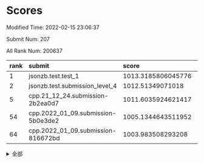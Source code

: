 # Scores

Modified Time: 2022-02-15 23:06:37

Submit Num: 207

All Rank Num: 200637

| rank |               submit               |       score        |       sigma        | pk_num |
| :--- | :--------------------------------- | :----------------- | :----------------- | :----- |
| 1    | jsonzb.test.test_1                 | 1013.3185806045776 | 0.8186504622272425 | 3872   |
| 2    | jsonzb.test.submission_level_4     | 1012.51349071018   | 0.8001903302568898 | 3875   |
| 5    | cpp.21_12_24.submission-2b2ea0d7   | 1011.6035924621417 | 0.7816463757686039 | 3879   |
| 54   | cpp.2022_01_09.submission-5b0e3de2 | 1005.1344643511952 | 0.7238581166812847 | 3878   |
| 64   | cpp.2022_01_09.submission-816672bd | 1003.983508293208  | 0.7084411368256461 | 3880   |


<details>
<summary>全部</summary>

| rank |                 submit                 |       score        |       sigma        | pk_num |
| :--- | :------------------------------------- | :----------------- | :----------------- | :----- |
| 1    | jsonzb.test.test_1                     | 1013.3185806045776 | 0.8186504622272425 | 3872   |
| 2    | jsonzb.test.submission_level_4         | 1012.51349071018   | 0.8001903302568898 | 3875   |
| 3    | gobigger.level_3.submission_level_3_5  | 1012.2355746189478 | 0.7888358985634398 | 3881   |
| 4    | gobigger.level_3.submission_level_3_23 | 1011.6668695689038 | 0.7813815302681206 | 3882   |
| 5    | cpp.21_12_24.submission-2b2ea0d7       | 1011.6035924621417 | 0.7816463757686039 | 3879   |
| 6    | gobigger.level_3.submission_level_3_26 | 1011.3057682338481 | 0.7665828898656266 | 3878   |
| 7    | gobigger.level_3.submission_level_3_39 | 1011.1217462181776 | 0.7675105076394111 | 3875   |
| 8    | gobigger.level_3.submission_level_3_31 | 1011.0278291654358 | 0.7529704671090081 | 3881   |
| 9    | gobigger.level_3.submission_level_3_10 | 1010.8285483741424 | 0.7693118318789095 | 3883   |
| 10   | gobigger.level_3.submission_level_3_35 | 1010.7996390012102 | 0.7636347671661927 | 3876   |
| 11   | gobigger.level_3.submission_level_3_30 | 1010.7748392531159 | 0.7634594819004674 | 3880   |
| 12   | gobigger.level_3.submission_level_3_16 | 1010.7035212922168 | 0.7607895809498022 | 3879   |
| 13   | gobigger.level_3.submission_level_3_45 | 1010.6666351010161 | 0.7802606646191258 | 3881   |
| 14   | gobigger.level_3.submission_level_3_2  | 1010.598431422519  | 0.7561583948652235 | 3879   |
| 15   | gobigger.level_3.submission_level_3_9  | 1010.5921209103867 | 0.7852316872760104 | 3881   |
| 16   | gobigger.level_3.submission_level_3_29 | 1010.5795601404411 | 0.7641127382661778 | 3876   |
| 17   | gobigger.level_3.submission_level_3_4  | 1010.5404249119825 | 0.7748984042070028 | 3875   |
| 18   | gobigger.level_3.submission_level_3_21 | 1010.5059029223285 | 0.773942463093604  | 3875   |
| 19   | gobigger.level_3.submission_level_3_20 | 1010.3905995955705 | 0.7633862271313449 | 3880   |
| 20   | gobigger.level_3.submission_level_3_38 | 1010.3380935504928 | 0.7842484312320523 | 3876   |
| 21   | gobigger.level_3.submission_level_3_14 | 1010.255164073019  | 0.7629796863838831 | 3888   |
| 22   | gobigger.level_3.submission_level_3_32 | 1010.2116557433561 | 0.7475558119437596 | 3874   |
| 23   | gobigger.level_3.submission_level_3_24 | 1010.1883081780032 | 0.7613407187136109 | 3878   |
| 24   | gobigger.level_3.submission_level_3_17 | 1010.0800615424993 | 0.7486534498995765 | 3877   |
| 25   | gobigger.level_3.submission_level_3_42 | 1010.0584551482051 | 0.7410749325646224 | 3877   |
| 26   | gobigger.level_3.submission_level_3_7  | 1009.9786422319686 | 0.7567812263976574 | 3880   |
| 27   | gobigger.level_3.submission_level_3_28 | 1009.8900973437705 | 0.7748878804316034 | 3876   |
| 28   | gobigger.level_3.submission_level_3_8  | 1009.6893903315296 | 0.7642742790996775 | 3878   |
| 29   | gobigger.level_3.submission_level_3_1  | 1009.6744704789168 | 0.7510421073724098 | 3872   |
| 30   | gobigger.level_3.submission_level_3_15 | 1009.6617243503092 | 0.7434062923245027 | 3877   |
| 31   | gobigger.level_3.submission_level_3_18 | 1009.6324971182081 | 0.7551629097633537 | 3877   |
| 32   | gobigger.level_3.submission_level_3_19 | 1009.6214252517669 | 0.7394534191745654 | 3880   |
| 33   | gobigger.level_3.submission_level_3_37 | 1009.5768082439226 | 0.7444470326368421 | 3879   |
| 34   | gobigger.level_3.submission_level_3_49 | 1009.5151045092704 | 0.7470155491914562 | 3876   |
| 35   | gobigger.level_3.submission_level_3_41 | 1009.4658443765001 | 0.76056396105709   | 3878   |
| 36   | gobigger.level_3.submission_level_3_48 | 1009.3997766550252 | 0.7656504077987641 | 3874   |
| 37   | gobigger.level_3.submission_level_3_40 | 1009.3891890917674 | 0.7530188228773274 | 3875   |
| 38   | gobigger.level_3.submission_level_3_43 | 1009.3525328047497 | 0.7387797275793391 | 3874   |
| 39   | gobigger.level_3.submission_level_3_0  | 1009.3336174113224 | 0.7883369836621117 | 3879   |
| 40   | gobigger.level_3.submission_level_3_6  | 1009.3125112081324 | 0.7468205208651393 | 3878   |
| 41   | gobigger.level_3.submission_level_3_12 | 1009.3098177478936 | 0.7490451064377736 | 3879   |
| 42   | gobigger.level_3.submission_level_3_46 | 1009.2342368804086 | 0.7517979094088804 | 3885   |
| 43   | gobigger.level_3.submission_level_3_3  | 1009.1814433013118 | 0.7848584437517955 | 3870   |
| 44   | gobigger.level_3.submission_level_3_11 | 1009.1712527425137 | 0.7657251981789626 | 3875   |
| 45   | gobigger.level_3.submission_level_3_34 | 1009.0834981342576 | 0.763718534722635  | 3875   |
| 46   | gobigger.level_3.submission_level_3_44 | 1008.957046160127  | 0.7383368357917701 | 3875   |
| 47   | gobigger.level_3.submission_level_3_47 | 1008.8381689427466 | 0.7468858969473914 | 3880   |
| 48   | gobigger.level_3.submission_level_3_36 | 1008.815367975119  | 0.7216555830297082 | 3885   |
| 49   | gobigger.level_3.submission_level_3_13 | 1008.7452622046608 | 0.7475154081104223 | 3878   |
| 50   | gobigger.level_3.submission_level_3_22 | 1008.426798675843  | 0.7496633164932422 | 3876   |
| 51   | gobigger.level_3.submission_level_3_27 | 1008.4004929014993 | 0.7281367100657459 | 3875   |
| 52   | gobigger.level_3.submission_level_3_25 | 1008.0833899092978 | 0.7477465629441057 | 3881   |
| 53   | gobigger.level_3.submission_level_3_33 | 1007.8095474430464 | 0.7189942814990328 | 3876   |
| 54   | cpp.2022_01_09.submission-5b0e3de2     | 1005.1344643511952 | 0.7238581166812847 | 3878   |
| 55   | gobigger.level_1.submission_level_1_43 | 1004.3783914628666 | 0.7187507033496894 | 3874   |
| 56   | gobigger.level_1.submission_level_1_36 | 1004.3152503017191 | 0.7223136793640247 | 3873   |
| 57   | gobigger.level_1.submission_level_1_31 | 1004.2325244598796 | 0.7077884312127657 | 3882   |
| 58   | gobigger.level_1.submission_level_1_48 | 1004.2257737109103 | 0.7393272090621268 | 3876   |
| 59   | gobigger.level_1.submission_level_1_20 | 1004.2026723036981 | 0.7222988958749866 | 3876   |
| 60   | gobigger.level_1.submission_level_1_12 | 1004.1994216213891 | 0.7245305818386998 | 3879   |
| 61   | gobigger.level_1.submission_level_1_13 | 1004.1210456029253 | 0.7160498434756558 | 3880   |
| 62   | gobigger.level_1.submission_level_1_24 | 1004.0884804406109 | 0.7140753777971918 | 3876   |
| 63   | gobigger.level_1.submission_level_1_41 | 1004.0436549562887 | 0.712588383762363  | 3875   |
| 64   | cpp.2022_01_09.submission-816672bd     | 1003.983508293208  | 0.7084411368256461 | 3880   |
| 65   | gobigger.level_1.submission_level_1_44 | 1003.9710606535508 | 0.7199715454962108 | 3873   |
| 66   | gobigger.level_1.submission_level_1_4  | 1003.8693159764259 | 0.7247731979114569 | 3881   |
| 67   | gobigger.level_1.submission_level_1_3  | 1003.8531226142776 | 0.7000083897909665 | 3880   |
| 68   | gobigger.level_1.submission_level_1_47 | 1003.8096997567809 | 0.7229581726837084 | 3872   |
| 69   | gobigger.level_1.submission_level_1_5  | 1003.7974527425934 | 0.7149726292529751 | 3874   |
| 70   | gobigger.level_1.submission_level_1_34 | 1003.7359694622105 | 0.7172758380375681 | 3873   |
| 71   | gobigger.level_1.submission_level_1_8  | 1003.7122237807475 | 0.719538086943143  | 3881   |
| 72   | gobigger.level_1.submission_level_1_9  | 1003.7036325808065 | 0.718026122739154  | 3880   |
| 73   | gobigger.level_1.submission_level_1_22 | 1003.6494325032832 | 0.7172264868148068 | 3877   |
| 74   | gobigger.level_1.submission_level_1_18 | 1003.633174893652  | 0.7217842722900802 | 3877   |
| 75   | gobigger.level_1.submission_level_1_26 | 1003.5734098711596 | 0.7066162128171024 | 3875   |
| 76   | gobigger.level_1.submission_level_1_17 | 1003.5344667220221 | 0.7124057521513208 | 3880   |
| 77   | gobigger.level_1.submission_level_1_30 | 1003.5169783745141 | 0.7092740150955672 | 3880   |
| 78   | gobigger.level_1.submission_level_1_37 | 1003.4523549666424 | 0.7191841063971092 | 3874   |
| 79   | gobigger.level_1.submission_level_1_33 | 1003.4354284234605 | 0.7168520446009184 | 3877   |
| 80   | gobigger.level_1.submission_level_1_40 | 1003.432697946792  | 0.7087058678291388 | 3880   |
| 81   | gobigger.level_1.submission_level_1_1  | 1003.4310742817812 | 0.7060589354118516 | 3872   |
| 82   | gobigger.level_1.submission_level_1_35 | 1003.4276733299286 | 0.7137912507717962 | 3874   |
| 83   | gobigger.level_1.submission_level_1_49 | 1003.3533919693009 | 0.7091509539052131 | 3876   |
| 84   | gobigger.level_1.submission_level_1_7  | 1003.2980255890805 | 0.7052937405693152 | 3876   |
| 85   | gobigger.level_1.submission_level_1_21 | 1003.2889907975606 | 0.7172050214193953 | 3874   |
| 86   | gobigger.level_1.submission_level_1_23 | 1003.2411146006525 | 0.7160547767410325 | 3877   |
| 87   | gobigger.level_1.submission_level_1_27 | 1003.2093098828171 | 0.7117848257312087 | 3877   |
| 88   | gobigger.level_1.submission_level_1_10 | 1003.1234356263625 | 0.7134724820751823 | 3878   |
| 89   | gobigger.level_1.submission_level_1_19 | 1002.9934756884903 | 0.7235916453665718 | 3876   |
| 90   | gobigger.level_1.submission_level_1_0  | 1002.939612067564  | 0.7116464589727962 | 3880   |
| 91   | gobigger.level_1.submission_level_1_45 | 1002.9311722123622 | 0.6997897196686316 | 3883   |
| 92   | gobigger.level_1.submission_level_1_6  | 1002.8220740544629 | 0.7217689804299241 | 3879   |
| 93   | gobigger.level_1.submission_level_1_2  | 1002.7484086301865 | 0.7102518077815169 | 3884   |
| 94   | gobigger.level_1.submission_level_1_15 | 1002.7038613354852 | 0.7065282051740878 | 3875   |
| 95   | gobigger.level_1.submission_level_1_16 | 1002.5189411302193 | 0.7199443564160244 | 3878   |
| 96   | gobigger.level_1.submission_level_1_25 | 1002.4284055671075 | 0.7054569011203826 | 3873   |
| 97   | gobigger.level_1.submission_level_1_39 | 1002.419599507883  | 0.7207937485680551 | 3880   |
| 98   | gobigger.level_1.submission_level_1_28 | 1002.4170978438257 | 0.7140574959310202 | 3880   |
| 99   | gobigger.level_1.submission_level_1_11 | 1002.1642361132646 | 0.7097311729555287 | 3878   |
| 100  | gobigger.level_1.submission_level_1_46 | 1002.0823234792966 | 0.6972655558408202 | 3879   |
| 101  | gobigger.level_1.submission_level_1_14 | 1001.9896212715009 | 0.7105738978834932 | 3878   |
| 102  | gobigger.level_1.submission_level_1_32 | 1001.9832149617637 | 0.7185761317023214 | 3877   |
| 103  | gobigger.level_1.submission_level_1_38 | 1001.9370554434216 | 0.7072172570536608 | 3880   |
| 104  | gobigger.level_1.submission_level_1_29 | 1001.2422069783233 | 0.7191639647906276 | 3878   |
| 105  | gobigger.level_1.submission_level_1_42 | 1000.7975424936068 | 0.7198829418501379 | 3878   |
| 106  | gobigger.random.submission_random_25   | 997.6697407869649  | 0.7107846555000672 | 3876   |
| 107  | gobigger.random.submission_random_47   | 997.1652742497116  | 0.7219312913698017 | 3876   |
| 108  | gobigger.random.submission_random_4    | 997.0187245983061  | 0.7005262331273435 | 3876   |
| 109  | gobigger.random.submission_random_37   | 996.945032526452   | 0.7053022470305331 | 3879   |
| 110  | gobigger.random.submission_random_17   | 996.8117143117448  | 0.7102159160033118 | 3880   |
| 111  | gobigger.random.submission_random_12   | 996.8003035621646  | 0.7107954886243504 | 3875   |
| 112  | gobigger.random.submission_random_0    | 996.7576876487524  | 0.7142924260735524 | 3875   |
| 113  | gobigger.random.submission_random_10   | 996.7165949998197  | 0.7034852546338918 | 3878   |
| 114  | gobigger.random.submission_random_21   | 996.710754568121   | 0.7131590776430505 | 3873   |
| 115  | gobigger.random.submission_random_11   | 996.7072763553699  | 0.7219398353206301 | 3878   |
| 116  | gobigger.random.submission_random_29   | 996.5808656825228  | 0.7072521411224473 | 3875   |
| 117  | gobigger.random.submission_random_48   | 996.5420743373652  | 0.7068412540080314 | 3877   |
| 118  | gobigger.random.submission_random_32   | 996.5144046873708  | 0.7170129718279585 | 3877   |
| 119  | gobigger.random.submission_random_16   | 996.4355863802928  | 0.7054046488233418 | 3872   |
| 120  | gobigger.random.submission_random_41   | 996.3428261886986  | 0.7219874516855784 | 3883   |
| 121  | gobigger.random.submission_random_3    | 996.2829918446099  | 0.7081333199134241 | 3874   |
| 122  | gobigger.random.submission_random_38   | 996.252975804806   | 0.7129791113467241 | 3878   |
| 123  | gobigger.random.submission_random_30   | 996.2448881445623  | 0.7080688948275613 | 3878   |
| 124  | gobigger.random.submission_random_28   | 996.2276511362207  | 0.7145751123169874 | 3880   |
| 125  | gobigger.random.submission_random_34   | 996.2183020461124  | 0.7102385654273073 | 3884   |
| 126  | gobigger.random.submission_random_42   | 996.1892127782838  | 0.6995260430239246 | 3874   |
| 127  | gobigger.random.submission_random_1    | 996.1555867904071  | 0.7273341538578297 | 3878   |
| 128  | gobigger.random.submission_random_40   | 996.1483768238537  | 0.7051202677885904 | 3876   |
| 129  | gobigger.random.submission_random_2    | 996.1469844399427  | 0.714155036354606  | 3874   |
| 130  | gobigger.random.submission_random_39   | 996.0656947081175  | 0.7169420397284254 | 3876   |
| 131  | gobigger.random.submission_random_13   | 996.0628774639604  | 0.7135164672100726 | 3880   |
| 132  | gobigger.random.submission_random_33   | 996.0583895286527  | 0.7220976309206671 | 3875   |
| 133  | gobigger.random.submission_random_23   | 995.9956443883398  | 0.7022931653644446 | 3873   |
| 134  | gobigger.random.submission_random_8    | 995.9933478993537  | 0.6951757174548713 | 3877   |
| 135  | gobigger.random.submission_random_14   | 995.9826834267159  | 0.7084536673345971 | 3872   |
| 136  | gobigger.random.submission_random_15   | 995.9764149471561  | 0.7157992357274653 | 3878   |
| 137  | gobigger.random.submission_random_36   | 995.9589572832443  | 0.7252543030579905 | 3869   |
| 138  | gobigger.random.submission_random_46   | 995.8897201807273  | 0.7144981734826485 | 3870   |
| 139  | gobigger.random.submission_random_31   | 995.8633354769213  | 0.7070254349408877 | 3875   |
| 140  | gobigger.random.submission_random_26   | 995.8242721380468  | 0.738455882889333  | 3880   |
| 141  | gobigger.random.submission_random_43   | 995.8205849277764  | 0.709168634509005  | 3875   |
| 142  | gobigger.random.submission_random_24   | 995.79797286331    | 0.7168298391519119 | 3879   |
| 143  | gobigger.random.submission_random_9    | 995.7138141482193  | 0.7126254634218453 | 3875   |
| 144  | gobigger.random.submission_random_5    | 995.5579911282118  | 0.7246986398932705 | 3874   |
| 145  | gobigger.random.submission_random_18   | 995.4860227602674  | 0.7189255953728438 | 3877   |
| 146  | gobigger.random.submission_random_7    | 995.4623139275915  | 0.7155380037220607 | 3877   |
| 147  | gobigger.random.submission_random_44   | 995.4445170554143  | 0.7149122772630389 | 3879   |
| 148  | gobigger.random.submission_random_6    | 995.2549924037434  | 0.7073068415244905 | 3878   |
| 149  | gobigger.random.submission_random_49   | 995.1535773012852  | 0.703130301264154  | 3875   |
| 150  | gobigger.random.submission_random_27   | 994.9541903397433  | 0.7040076422272902 | 3878   |
| 151  | gobigger.random.submission_random_20   | 994.9519832665587  | 0.7156696278237364 | 3874   |
| 152  | gobigger.random.submission_random_19   | 994.848223302224   | 0.7112079117872205 | 3878   |
| 153  | gobigger.random.submission_random_22   | 994.8168548303992  | 0.7129821862535419 | 3879   |
| 154  | gobigger.random.submission_random_45   | 994.8013795712533  | 0.7153429969239181 | 3879   |
| 155  | gobigger.random.submission_random_35   | 994.6746759272953  | 0.710693956336683  | 3866   |
| 156  | gobigger.level_2.submission_level_2_31 | 994.5535929066567  | 0.7208800933988325 | 3877   |
| 157  | gobigger.level_2.submission_level_2_27 | 994.4692700599303  | 0.730348707666711  | 3878   |
| 158  | gobigger.level_2.submission_level_2_9  | 994.403230710073   | 0.7323618677779726 | 3877   |
| 159  | gobigger.level_2.submission_level_2_39 | 994.3612513991163  | 0.7308346400948671 | 3874   |
| 160  | gobigger.level_2.submission_level_2_30 | 993.8571320004824  | 0.7317991954506077 | 3875   |
| 161  | gobigger.level_2.submission_level_2_2  | 993.4825930679943  | 0.7346994473093459 | 3871   |
| 162  | gobigger.level_2.submission_level_2_6  | 993.4139695223815  | 0.736771023863323  | 3879   |
| 163  | gobigger.level_2.submission_level_2_1  | 993.2907584229088  | 0.7285876137130307 | 3875   |
| 164  | gobigger.level_2.submission_level_2_4  | 993.2844787501272  | 0.7248269893483018 | 3876   |
| 165  | gobigger.level_2.submission_level_2_44 | 993.1943372684541  | 0.7480473277359458 | 3877   |
| 166  | gobigger.level_2.submission_level_2_18 | 993.0538740193894  | 0.7312569302635569 | 3877   |
| 167  | gobigger.level_2.submission_level_2_37 | 993.0516663534535  | 0.7481261202248531 | 3880   |
| 168  | gobigger.level_2.submission_level_2_26 | 992.9765178560499  | 0.750898305921124  | 3876   |
| 169  | gobigger.level_2.submission_level_2_34 | 992.7946371059558  | 0.7351866623071404 | 3881   |
| 170  | gobigger.level_2.submission_level_2_21 | 992.7724133564757  | 0.7566868105182794 | 3879   |
| 171  | gobigger.level_2.submission_level_2_49 | 992.5985734719918  | 0.7431313313051682 | 3879   |
| 172  | gobigger.level_2.submission_level_2_45 | 992.5811386446096  | 0.7287460740140356 | 3874   |
| 173  | gobigger.level_2.submission_level_2_16 | 992.5704465321702  | 0.732453054789511  | 3875   |
| 174  | gobigger.level_2.submission_level_2_15 | 992.5209854508142  | 0.7454367374320682 | 3876   |
| 175  | gobigger.level_2.submission_level_2_38 | 992.5055931856349  | 0.726445705840707  | 3880   |
| 176  | gobigger.level_2.submission_level_2_10 | 992.4952322025018  | 0.7680166888730592 | 3875   |
| 177  | gobigger.level_2.submission_level_2_23 | 992.4728516190011  | 0.7349632115553791 | 3881   |
| 178  | gobigger.level_2.submission_level_2_33 | 992.3858153736918  | 0.7512628582030483 | 3878   |
| 179  | gobigger.level_2.submission_level_2_46 | 992.2279381460033  | 0.7714348478095187 | 3879   |
| 180  | gobigger.level_2.submission_level_2_7  | 992.1801247556891  | 0.750897490129054  | 3878   |
| 181  | gobigger.level_2.submission_level_2_48 | 992.1124505727792  | 0.7611724728696357 | 3877   |
| 182  | gobigger.level_2.submission_level_2_29 | 992.0617418663     | 0.756416881512158  | 3874   |
| 183  | gobigger.level_2.submission_level_2_36 | 991.8699844203358  | 0.7499024170662462 | 3879   |
| 184  | gobigger.level_2.submission_level_2_8  | 991.8380627297581  | 0.7444362366872882 | 3875   |
| 185  | gobigger.level_2.submission_level_2_22 | 991.8205501877917  | 0.7428889425280767 | 3877   |
| 186  | gobigger.level_2.submission_level_2_24 | 991.7428949980263  | 0.7459125513705457 | 3871   |
| 187  | gobigger.level_2.submission_level_2_32 | 991.4764559284754  | 0.7450068791678601 | 3878   |
| 188  | gobigger.level_2.submission_level_2_40 | 991.4378629171623  | 0.7310114775763793 | 3876   |
| 189  | gobigger.level_2.submission_level_2_28 | 991.3140760372737  | 0.7585808208536902 | 3878   |
| 190  | gobigger.level_2.submission_level_2_13 | 991.3091910350173  | 0.7446804620686561 | 3879   |
| 191  | gobigger.level_2.submission_level_2_5  | 991.1984661157752  | 0.7477394346783443 | 3876   |
| 192  | gobigger.level_2.submission_level_2_43 | 991.0988706155075  | 0.751571106921334  | 3873   |
| 193  | gobigger.level_2.submission_level_2_19 | 991.0959943424676  | 0.7405564728456635 | 3873   |
| 194  | gobigger.level_2.submission_level_2_17 | 991.0843138474759  | 0.777845180399458  | 3880   |
| 195  | gobigger.level_2.submission_level_2_25 | 991.0796938978041  | 0.7408340615021278 | 3881   |
| 196  | gobigger.level_2.submission_level_2_47 | 991.0458538675521  | 0.7548684646632532 | 3875   |
| 197  | gobigger.level_2.submission_level_2_12 | 990.9574057773358  | 0.7542908192105383 | 3878   |
| 198  | gobigger.level_2.submission_level_2_11 | 990.9283212034201  | 0.7631203568445609 | 3876   |
| 199  | gobigger.level_2.submission_level_2_35 | 990.7124091901406  | 0.7787673593467289 | 3875   |
| 200  | gobigger.level_2.submission_level_2_42 | 990.5010545069454  | 0.7707144025192159 | 3878   |
| 201  | gobigger.level_2.submission_level_2_14 | 990.4930871706651  | 0.7565100375478621 | 3881   |
| 202  | gobigger.level_2.submission_level_2_20 | 990.4405799510939  | 0.7548799451506532 | 3877   |
| 203  | gobigger.level_2.submission_level_2_41 | 990.2667887509463  | 0.7915339520824803 | 3882   |
| 204  | gobigger.level_2.submission_level_2_3  | 990.2635666037916  | 0.7683215000670363 | 3879   |
| 205  | gobigger.level_2.submission_level_2_0  | 990.1475552499551  | 0.7883078253911061 | 3871   |
| 206  | gobigger.none.submission_none_1        | 979.4544952809199  | 1.2468378903005557 | 3868   |
| 207  | gobigger.none.submission_none_0        | 976.3375952098613  | 1.4471293149115123 | 3879   |

</details>